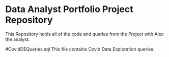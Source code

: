 # Data Analyst Portfolio Project Repository
This Repository holds all of the code and queries from the Project with Alex the analyst.

#CovidDEQueries.sql
This file contains Covid Data Exploration queries.

